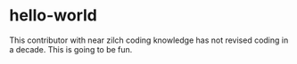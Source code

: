 # hello-world

This contributor with near zilch coding knowledge has not revised coding in a decade. This is going to be fun.
